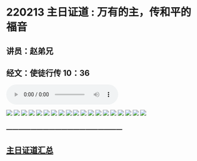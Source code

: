 # 220213 主日证道 : 万有的主，传和平的福音
## 讲员：赵弟兄
## 经文：使徒行传 10：36

<audio controls src="./220213.mp3"></audio>

![](1.jpg)
![](2.jpg)
![](3.jpg)
![](4.jpg)
![](5.jpg)
![](6.jpg)
![](7.jpg)
![](8.jpg)
![](9.jpg)
![](10.jpg)
![](11.jpg)
![](12.jpg)
![](13.jpg)
![](14.jpg)
![](15.jpg)
![](16.jpg)
![](17.jpg)
![](18.jpg)
![](19.jpg)


### ———————————————————

## [主日证道汇总](https://nccchurch.github.io/Sermons/)
